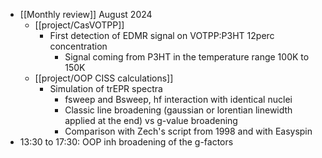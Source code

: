 - [[Monthly review]] August 2024
	- [[project/CasVOTPP]]
		- First detection of EDMR signal on VOTPP:P3HT 12perc concentration
			- Signal coming from P3HT in the temperature range 100K to 150K
	- [[project/OOP CISS calculations]]
		- Simulation of trEPR spectra
			- fsweep and Bsweep, hf interaction with identical nuclei
			- Classic line broadening (gaussian or lorentian linewidth applied at the end) vs g-value broadening
			- Comparison with Zech's script from 1998 and with Easyspin
- 13:30 to 17:30: OOP inh broadening of the g-factors